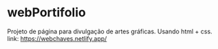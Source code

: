# webPortifolio
Projeto de página para divulgação de artes gráficas. Usando html + css. link: https://webchaves.netlify.app/
